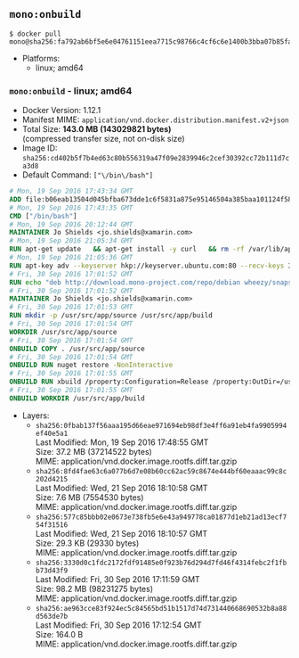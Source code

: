 ## `mono:onbuild`

```console
$ docker pull mono@sha256:fa792ab6bf5e6e04761151eea7715c98766c4cf6c6e1400b3bba07b85fa795fe
```

-	Platforms:
	-	linux; amd64

### `mono:onbuild` - linux; amd64

-	Docker Version: 1.12.1
-	Manifest MIME: `application/vnd.docker.distribution.manifest.v2+json`
-	Total Size: **143.0 MB (143029821 bytes)**  
	(compressed transfer size, not on-disk size)
-	Image ID: `sha256:cd402b5f7b4ed63c80b556319a47f09e2839946c2cef30392cc72b111d7ca3d8`
-	Default Command: `["\/bin\/bash"]`

```dockerfile
# Mon, 19 Sep 2016 17:43:34 GMT
ADD file:b06eab13504d045bfba673dde1c6f5831a875e95146504a385baa101124f58f5 in / 
# Mon, 19 Sep 2016 17:43:35 GMT
CMD ["/bin/bash"]
# Mon, 19 Sep 2016 20:12:44 GMT
MAINTAINER Jo Shields <jo.shields@xamarin.com>
# Mon, 19 Sep 2016 21:05:34 GMT
RUN apt-get update   && apt-get install -y curl   && rm -rf /var/lib/apt/lists/*
# Mon, 19 Sep 2016 21:05:36 GMT
RUN apt-key adv --keyserver hkp://keyserver.ubuntu.com:80 --recv-keys 3FA7E0328081BFF6A14DA29AA6A19B38D3D831EF
# Fri, 30 Sep 2016 17:01:52 GMT
RUN echo "deb http://download.mono-project.com/repo/debian wheezy/snapshots/4.6.1.3 main" > /etc/apt/sources.list.d/mono-xamarin.list   && apt-get update   && apt-get install -y binutils mono-devel ca-certificates-mono fsharp mono-vbnc nuget referenceassemblies-pcl   && rm -rf /var/lib/apt/lists/* /tmp/*
# Fri, 30 Sep 2016 17:01:52 GMT
MAINTAINER Jo Shields <jo.shields@xamarin.com>
# Fri, 30 Sep 2016 17:01:53 GMT
RUN mkdir -p /usr/src/app/source /usr/src/app/build
# Fri, 30 Sep 2016 17:01:54 GMT
WORKDIR /usr/src/app/source
# Fri, 30 Sep 2016 17:01:54 GMT
ONBUILD COPY . /usr/src/app/source
# Fri, 30 Sep 2016 17:01:54 GMT
ONBUILD RUN nuget restore -NonInteractive
# Fri, 30 Sep 2016 17:01:55 GMT
ONBUILD RUN xbuild /property:Configuration=Release /property:OutDir=/usr/src/app/build/
# Fri, 30 Sep 2016 17:01:55 GMT
ONBUILD WORKDIR /usr/src/app/build
```

-	Layers:
	-	`sha256:0fbab137f56aaa195d66eae971694eb98df3e4ff6a91eb4fa9905994ef40e5a1`  
		Last Modified: Mon, 19 Sep 2016 17:48:55 GMT  
		Size: 37.2 MB (37214522 bytes)  
		MIME: application/vnd.docker.image.rootfs.diff.tar.gzip
	-	`sha256:8fd4fae63c6a077b6d7e08b60cc62ac59c8674e444bf60eaaac99c8c202d4215`  
		Last Modified: Wed, 21 Sep 2016 18:10:58 GMT  
		Size: 7.6 MB (7554530 bytes)  
		MIME: application/vnd.docker.image.rootfs.diff.tar.gzip
	-	`sha256:577c85bbb02e0673e738fb5e6e43a949778ca01877d1eb21ad13ecf754f31516`  
		Last Modified: Wed, 21 Sep 2016 18:10:57 GMT  
		Size: 29.3 KB (29330 bytes)  
		MIME: application/vnd.docker.image.rootfs.diff.tar.gzip
	-	`sha256:3330d0c1fdc2172fdf91485e0f923b76d294d7fd46f4314febc2f1fbb73d43f9`  
		Last Modified: Fri, 30 Sep 2016 17:11:59 GMT  
		Size: 98.2 MB (98231275 bytes)  
		MIME: application/vnd.docker.image.rootfs.diff.tar.gzip
	-	`sha256:ae963cce83f924ec5c84565bd51b1517d74d731440668690532b8a88d563de7b`  
		Last Modified: Fri, 30 Sep 2016 17:12:54 GMT  
		Size: 164.0 B  
		MIME: application/vnd.docker.image.rootfs.diff.tar.gzip
